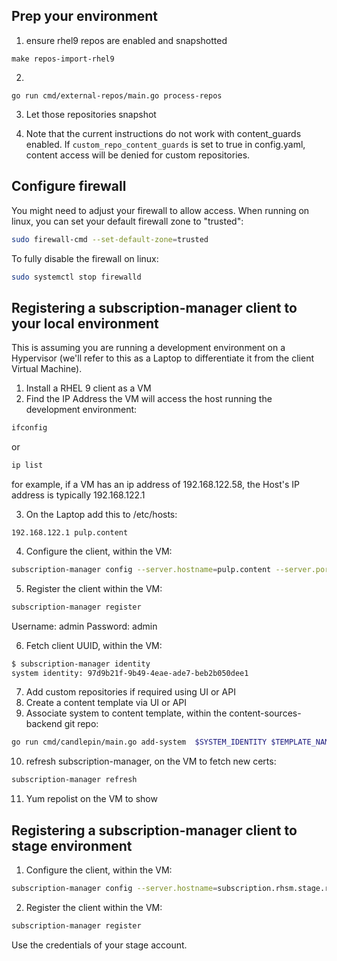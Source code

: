 ## Prep your environment
1.  ensure rhel9 repos are enabled and snapshotted
```
make repos-import-rhel9
```
2. 
```
go run cmd/external-repos/main.go process-repos
```
3.  Let those repositories snapshot

4.  Note that the current instructions do not work with content_guards enabled.  If `custom_repo_content_guards` is set to true in config.yaml, content access will be denied for custom repositories.

## Configure firewall
 You might need to adjust your firewall to allow access.  When running on linux, you can set your default firewall zone to "trusted":
```bash
sudo firewall-cmd --set-default-zone=trusted
```
To fully disable the firewall on linux:
```bash
sudo systemctl stop firewalld
```

## Registering a subscription-manager client to your local environment

This is assuming you are running a development environment on a Hypervisor (we'll refer to this as a Laptop to differentiate it from the client Virtual Machine). 

1. Install a RHEL 9 client as a VM
2. Find the IP Address the VM will access the host running the development environment:
```bash
ifconfig
```
or
```bash
ip list
```
for example, if a VM has an ip address of 192.168.122.58, the Host's IP address is typically 192.168.122.1

3.  On the Laptop add this to /etc/hosts:
```
192.168.122.1 pulp.content
```
4. Configure the client, within the VM:
```bash
subscription-manager config --server.hostname=pulp.content --server.port=8444  --server.prefix=/candlepin --server.insecure=1
```
5. Register the client within the VM:
```bash
subscription-manager register
```
Username: admin
Password: admin

6. Fetch client UUID, within the VM:
```bash
$ subscription-manager identity
system identity: 97d9b21f-9b49-4eae-ade7-beb2b050dee1
```
7. Add custom repositories if required using UI or API
8. Create a content template via UI or API
9. Associate system to content template, within the content-sources-backend git repo:
```bash
go run cmd/candlepin/main.go add-system  $SYSTEM_IDENTITY $TEMPLATE_NAME 
```
10. refresh subscription-manager, on the VM to fetch new certs:
```bash
subscription-manager refresh
```
11.  Yum repolist on the VM to show 

## Registering a subscription-manager client to stage environment

1. Configure the client, within the VM:
```bash
subscription-manager config --server.hostname=subscription.rhsm.stage.redhat.com --server.port=443  --server.prefix=/subscription --server.insecure=0  --server.proxy_hostname=squid.corp.redhat.com  --server.proxy_port=3128
```

2. Register the client within the VM:
```bash
subscription-manager register
```
Use the credentials of your stage account.

